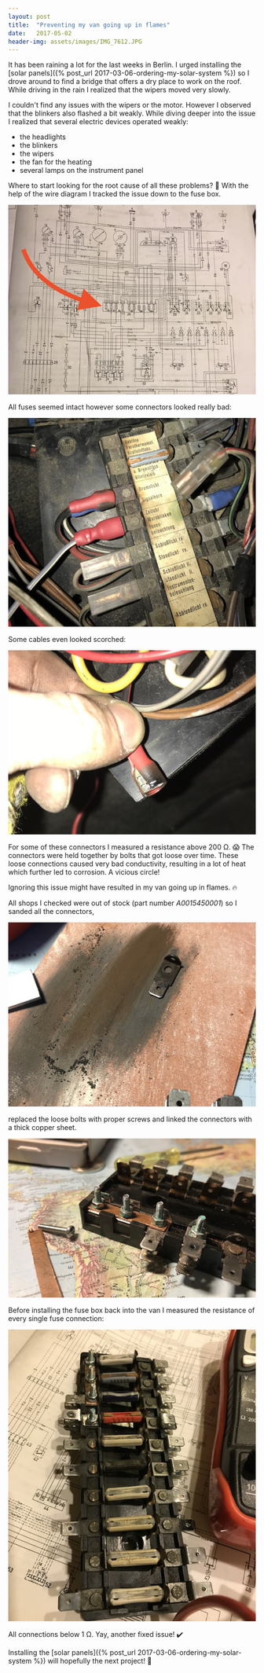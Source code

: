 ```yaml
---
layout: post
title:  "Preventing my van going up in flames"
date:   2017-05-02
header-img: assets/images/IMG_7612.JPG
---
```


It has been raining a lot for the last weeks in Berlin. I urged installing the [solar panels]({% post_url 2017-03-06-ordering-my-solar-system %}) so I drove around to find a bridge that offers a dry place to work on the roof. While driving in the rain I realized that the wipers moved very slowly.

I couldn't find any issues with the wipers or the motor. However I observed that the blinkers also flashed a bit weakly. While diving deeper into the issue I realized that several electric devices operated weakly:

- the headlights
- the blinkers
- the wipers
- the fan for the heating
- several lamps on the instrument panel

Where to start looking for the root cause of all these problems? :thinking: With the help of the wire diagram I tracked the issue down to the fuse box.

![Wire diagram for a Mercedes-Benz 207D/209D](/assets/images/IMG_7618.JPG)

All fuses seemed intact however some connectors looked really bad:

![Fuse box in bad condition](/assets/images/IMG_7117.JPG)

Some cables even looked scorched:

![Fuse box in bad condition](/assets/images/IMG_7118.JPG)

For some of these connectors I measured a resistance above 200 Ω. :scream: The connectors were held together by bolts that got loose over time. These loose connections caused very bad conductivity, resulting in a lot of heat which further led to corrosion. A vicious circle!

Ignoring this issue might have resulted in my van going up in flames. :fire:

All shops I checked were out of stock (part number *A0015450001*) so I sanded all the connectors,

![Sanding the connectors](/assets/images/IMG_7599.JPG)

replaced the loose bolts with proper screws and linked the connectors with a thick copper sheet.

![Screws replacing the loose bolts](/assets/images/IMG_7612.JPG)

Before installing the fuse box back into the van I measured the resistance of every single fuse connection:

![Repaired fuse box](/assets/images/IMG_7614.JPG)

All connections below 1 Ω. Yay, another fixed issue! :heavy_check_mark:

Installing the [solar panels]({% post_url 2017-03-06-ordering-my-solar-system %}) will hopefully the next project! :pray:
